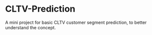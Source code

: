 # CLTV-Prediction
 A mini project for basic CLTV customer segment prediction, to better understand the concept.

